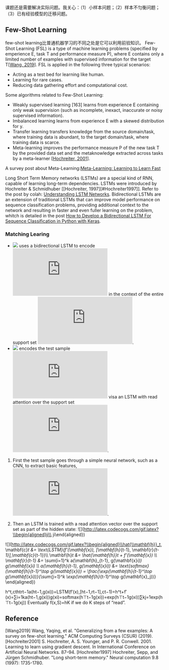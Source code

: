 课题还是需要解决实际问题。我关心：（1）小样本问题；（2）样本不匀衡问题；（3）已有经验模型的迁移问题。

## Few-Shot Learning
few-shot learning比普通机器学习的不同之处是它可以利用前验知识。
Few-Shot Learning (FSL) is a type of machine learning problems (specified by emperience E, task T and performance measure P), where E contains only a limited number of examples with supervised information for the target T[[Wang, 2019](#Wang2019)].
FSL is applied in the following three typical scenarios:
- Acting as a test bed for learning like human. 
- Learning for rare cases. 
- Reducing data gathering effort and computational cost. 

Some algorithms related to Few-Shot Learning:
- Weakly supervised learning [163] learns from experience E containing only weak supervision (such as incomplete, inexact, inaccurate or noisy supervised information). 
- Imbalanced learning learns from experience E with a skewed distribution for y. 
- Transfer learning transfers knowledge from the source domain/task, where training data is abundant, to the target domain/task, where training data is scarce. 
-  Meta-learning improves the performance measure P of the new task T by the provided data set and the metaknowledge extracted across tasks by a meta-learner [[Hochreiter, 2001](#Hochreiter2001)].

A survey post about Meta-Learning:[Meta-Learning: Learning to Learn Fast](https://lilianweng.github.io/lil-log/2018/11/30/meta-learning.html)

Long Short Term Memory networks (LSTMs) are a special kind of RNN, capable of learning long-term dependencies. LSTMs were introduced by Hochreiter & Schmidhuber [[Hochreiter, 1997][#Hochreiter1997]]. Refer to the post by colah: [Understanding LSTM Networks](https://colah.github.io/posts/2015-08-Understanding-LSTMs/). Bidirectional LSTMs are an extension of traditional LSTMs that can improve model performance on sequence classification problems, providing additional context to the network and resulting in faster and even fuller learning on the problem, whitch is detailed in the post [How to Develop a Bidirectional LSTM For Sequence Classification in Python with Keras](https://machinelearningmastery.com/develop-bidirectional-lstm-sequence-classification-python-keras/#:~:text=Last%20Updated%20on%20January%208,LSTMs%20on%20the%20input%20sequence.).

### Matching Learing
- ![](http://latex.codecogs.com/gif.latex?g_\\theta(x_i,S)) uses a bidirectional LSTM to encode ![](http://latex.codecogs.com/gif.latex?x_i) in the context of the entire support set ![](http://latex.codecogs.com/gif.latex?S).
- ![](http://latex.codecogs.com/gif.latex?f_\\theta(x,S)) encodes the test sample ![](http://latex.codecogs.com/gif.latex?x) visa an LSTM with read attention over the support set ![](http://latex.codecogs.com/gif.latex?S).

1. First the test sample goes through a simple neural network, such as a CNN, to extract basic features, ![](http://latex.codecogs.com/gif.latex?f'(x)).

2. Then an LSTM is trained with a read attention vector over the support set as part of the hidden state:
![](http://latex.codecogs.com/gif.latex?\\begin{aligned}ji\\ ji\\end{aligned})

![](http://latex.codecogs.com/gif.latex?\\begin{aligned}\\hat{\\mathbf{h}}_t, \\mathbf{c}_t &= \\text{LSTM}(f'(\\mathbf{x}), [\\mathbf{h}_{t-1}, \\mathbf{r}_{t-1}],\mathbf{c}_{t-1})\\\\  \\mathbf{h}_t &= \\hat{\\mathbf{h}}_t + f'(\\mathbf{x}) \\\\  \\mathbf{r}_{t-1} &= \\sum_{i=1}^k a(\\mathbf{h}_{t-1}, g(\\mathbf{x}_i)) g(\\mathbf{x}_i) \\\\
  a(\\mathbf{h}_{t-1}, g(\\mathbf{x}_i)) &= \\text{softmax}(\\mathbf{h}_{t-1}^\\top g(\\mathbf{x}_i)) = \\frac{\\exp(\\mathbf{h}_{t-1}^\\top g(\\mathbf{x}_i))}{\\sum_{j=1}^k \\exp(\\mathbf{h}_{t-1}^\\top g(\\mathbf{x}_j))}  \\end{aligned})

h^t,cthtrt−1a(ht−1,g(xi))=LSTM(f′(x),[ht−1,rt−1],ct−1)=h^t+f′(x)=∑i=1ka(ht−1,g(xi))g(xi)=softmax(h⊤t−1g(xi))=exp(h⊤t−1g(xi))∑kj=1exp(h⊤t−1g(xj))
Eventually f(x,S)=hK if we do K steps of “read”.

## Reference
<span id="Wang2019">[Wang2019] Wang, Yaqing, et al. "Generalizing from a few examples: A survey on few-shot learning." ACM Computing Surveys (CSUR) (2019).</span>
<span id="Hochreiter2001">[Hochreiter2001] S. Hochreiter, A. S. Younger, and P. R. Conwell. 2001. Learning to learn using gradient descent. In International Conference on Artificial Neural Networks. 87–94.</span>
<span id="Hochreiter1997">[Hochreiter1997] Hochreiter, Sepp, and Jürgen Schmidhuber. "Long short-term memory." Neural computation 9.8 (1997): 1735-1780.</span>






















